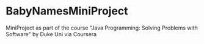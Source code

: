 # BabyNamesMiniProject
MiniProject as part of the course "Java Programming: Solving Problems with Software" by Duke Uni via Coursera
